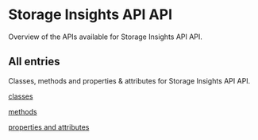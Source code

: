 [
This is a templated file. Adding content to this file may result in it being
reverted. Instead, if you want to place additional content, create an
"overview_content.md" file in `docs/` directory. The Sphinx tool will
pick up on the content and merge the content.
]: #

# Storage Insights API API

Overview of the APIs available for Storage Insights API API.

## All entries

Classes, methods and properties & attributes for
Storage Insights API API.

[classes](https://cloud.google.com/python/docs/reference/storageinsights/latest/summary_class.html)

[methods](https://cloud.google.com/python/docs/reference/storageinsights/latest/summary_method.html)

[properties and
attributes](https://cloud.google.com/python/docs/reference/storageinsights/latest/summary_property.html)
